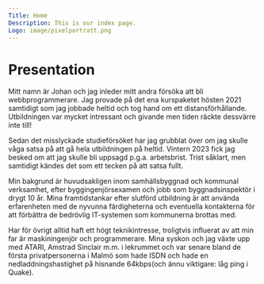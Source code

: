 ```yaml
---
Title: Home
Description: This is our index page.
Logo: image/pixelportratt.png
---
```


Presentation
==========================

Mitt namn är Johan och jag inleder mitt andra försöka att bli webbprogrammerare. Jag provade på det ena kurspaketet hösten 2021 samtidigt som jag jobbade heltid och tog hand om ett distansförhållande. Utbildningen var mycket intressant och givande men tiden räckte dessvärre inte till!

Sedan det misslyckade studieförsöket har jag grubblat över om jag skulle våga satsa på att gå hela utbildningen på heltid. Vintern 2023 fick jag besked om att jag skulle bli uppsagd p.g.a. arbetsbrist. Trist såklart, men samtidigt kändes det som ett tecken på att satsa fullt.

Min bakgrund är huvudsakligen inom samhällsbyggnad och kommunal verksamhet, efter byggingenjörsexamen och jobb som byggnadsinspektör i drygt 10 år. Mina framtidstankar efter slutförd utbildning är att använda erfarenheten med de nyvunna färdigheterna och eventuella kontakterna för att förbättra de bedrövlig IT-systemen som kommunerna brottas med.

Har för övrigt alltid haft ett högt teknikintresse, troligtvis influerat av att min far är maskiningenjör och programmerare. Mina syskon och jag växte upp med ATARI, Amstrad Sinclair m.m. i lekrummet och var senare bland de första privatpersonerna i Malmö som hade ISDN och hade en nedladdningshastighet på hisnande 64kbps(och ännu viktigare: låg ping i Quake).
